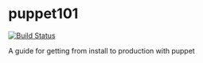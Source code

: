 puppet101
=========
[![Build Status](https://travis-ci.org/rekibnikufesin/puppet101.svg?branch=master)](https://travis-ci.org/rekibnikufesin/puppet101)

A guide for getting from install to production with puppet
